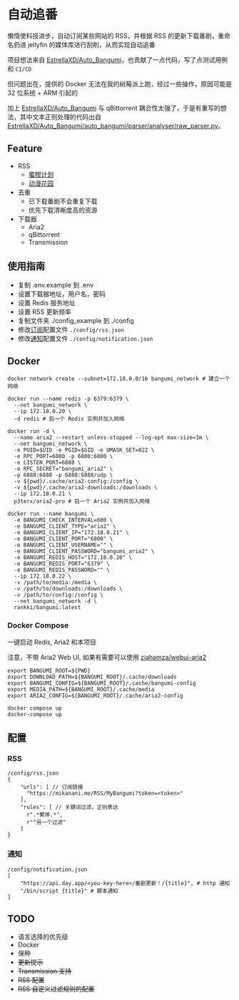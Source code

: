 # 自动追番
懒惰使科技进步，自动订阅某些网站的 RSS，并根据 RSS 的更新下载番剧，重命名扔进 jellyfin 的媒体库进行刮削，从而实现自动追番

项目想法来自 [EstrellaXD/Auto_Bangumi](https://github.com/EstrellaXD/Auto_Bangumi)，也贡献了一点代码，写了点测试用例和 `CI/CD`

但问题出在，提供的 Docker 无法在我的树莓派上跑，经过一些操作，原因可能是 32 位系统 + ARM 引起的

加上 [EstrellaXD/Auto_Bangumi](https://github.com/EstrellaXD/Auto_Bangumi) 与 qBittorrent 耦合性太强了，于是有重写的想法，其中文本正则处理的代码出自 [EstrellaXD/Auto_Bangumi/auto_bangumi/parser/analyser/raw_parser.py](https://github.com/EstrellaXD/Auto_Bangumi/blob/c9c2b28389aac6ac4d778cdc7de1a77ca024b97e/auto_bangumi/parser/analyser/raw_parser.py)。

## Feature
 - RSS
   - [蜜柑计划](https://mikanani.me/)
   - [动漫花园](https://dmhy.org/)
 - 去重
   - 已下载番剧不会重复下载
   - 优先下载清晰度高的资源
 - 下载器
   - Aria2
   - qBittorrent
   - Transmission

## 使用指南

 - 复制 .env.example 到 .env
 - 设置下载器地址，用户名，密码
 - 设置 Redis 服务地址
 - 设置 RSS 更新频率
 - 复制文件夹 ./config_example 到 ./config
 - 修改[订阅](#rss)配置文件 `./config/rss.json `
 - 修改[通知](#通知)配置文件 `./config/notification.json`

## Docker

```
docker network create --subnet=172.18.0.0/16 bangumi_network # 建立一个网络

docker run --name redis -p 6379:6379 \
  --net bangumi_network \
  --ip 172.18.0.20 \
  -d redis # 启一个 Redis 实例并加入网络

docker run -d \
  --name aria2 --restart unless-stopped --log-opt max-size=1m \
  --net bangumi_network \
  -e PUID=$UID -e PGID=$GID -e UMASK_SET=022 \
  -e RPC_PORT=6800 -p 6800:6800 \
  -e LISTEN_PORT=6888 \
  -e RPC_SECRET="bangumi_aria2" \
  -p 6888:6888 -p 6888:6888/udp \
  -v ${pwd}/.cache/aria2-config:/config \
  -v ${pwd}/.cache/aria2-downloads:/downloads \
  --ip 172.18.0.21 \
  p3terx/aria2-pro # 启一个 Aria2 实例并加入网络

docker run --name bangumi \
  -e BANGUMI_CHECK_INTERVAL=600 \
  -e BANGUMI_CLIENT_TYPE="aria2" \
  -e BANGUMI_CLIENT_IP="172.18.0.21" \
  -e BANGUMI_CLIENT_PORT="6800" \
  -e BANGUMI_CLIENT_USERNAME="" \
  -e BANGUMI_CLIENT_PASSWORD="bangumi_aria2" \
  -e BANGUMI_REDIS_HOST="172.18.0.20" \
  -e BANGUMI_REDIS_PORT="6379" \
  -e BANGUMI_REDIS_PASSWORD="" \
  --ip 172.18.0.22 \
  -v /path/to/media:/media \
  -v /path/to/downloads:/downloads \
  -v /path/to/config:/config \
  --net bangumi_network -d \
  rankki/bangumi:latest
```

### Docker Compose

一键启动 Redis, Aria2 和本项目

注意，不带 Aria2 Web UI, 如果有需要可以使用 [ziahamza/webui-aria2](https://github.com/ziahamza/webui-aria2)

```
export BANGUMI_ROOT=${PWD}
export DOWNLOAD_PATH=${BANGUMI_ROOT}/.cache/downloads
export BANGUMI_CONFIG=${BANGUMI_ROOT}/.cache/bangumi-config
export MEDIA_PATH=${BANGUMI_ROOT}/.cache/media
export ARIA2_CONFIG=${BANGUMI_ROOT}/.cache/aria2-config

docker compose up
docker-compose up
```

## 配置
### RSS
```
/config/rss.json
{
    "urls": [ // 订阅链接
      "https://mikanani.me/RSS/MyBangumi?token=<token>"
    ],
    "rules": [ // 关键词过滤，正则表达
      r".*繁体.*",
      r"^另一个过滤"
    ]
}

```
### 通知
```
/config/notification.json
[
    "https://api.day.app/<you-key-here>/番剧更新！/{title}", # http 通知
    "/bin/script {title}" # 脚本通知
]
```

## TODO
 - 语言选择的优先级
 - Docker
 - 保种
 - ~~更新提示~~
 - ~~Transmission 支持~~
 - ~~RSS 配置~~
 - ~~RSS 自定义过滤规则的配置~~